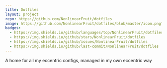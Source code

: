 ```yaml
---
title: Dotfiles
layout: project
repo: https://github.com/NonlinearFruit/dotfiles
image: https://github.com/NonlinearFruit/dotfiles/blob/master/icon.png?raw=true
badges:
  - https://img.shields.io/github/languages/top/NonlinearFruit/dotfiles
  - https://img.shields.io/github/stars/NonlinearFruit/dotfiles
  - https://img.shields.io/github/issues/NonlinearFruit/dotfiles
  - https://img.shields.io/github/last-commit/NonlinearFruit/dotfiles
---
```


A home for all my eccentric configs, managed in my own eccentric way
